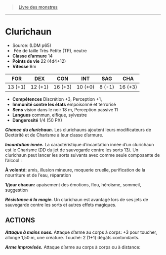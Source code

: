 ﻿> [Livre des monstres](tome_of_beasts.md)

---

# Clurichaun

- Source: (LDM p65)
-  Fée de taille Très Petite (TP), neutre
- **Classe d’armure** 14
- **Points de vie** 22 (4d4+12)
- **Vitesse** 9m

|FOR|DEX|CON|INT|SAG|CHA|
|---|---|---|---|---|---|
|13 (+1)|12 (+1)|16 (+3)|10 (+0)|8 (-1)|16 (+3)|

- **Compétences** Discrétion +3, Perception +1,
- **Immunité contre les états** empoisonné et terrorisé
- **Sens** vision dans le noir 18 m, Perception passive 11
- **Langues** commun, elfique, sylvestre
- **Dangerosité** 1/4 (50 PX)

**_Chance du clurichaun._** Les clurichauns ajoutent leurs modificateurs de Dextérité et de Charisme à leur classe d’armure.

**_Incantation innée._** La caractéristique d’incantation innée d’un clurichaun est le Charisme (DD du jet de sauvegarde contre les sorts 13). Un clurichaun peut lancer les sorts suivants avec comme seule composante de l’alcool :

**À volonté:** amis, illusion mineure, moquerie cruelle, purification de la nourriture et de l’eau, réparation

**1/jour chacun:** apaisement des émotions, flou, héroïsme, sommeil, suggestion

**_Résistance à la magie._** Un clurichaun est avantagé lors de ses jets de sauvegarde contre les sorts et autres effets magiques.

## ACTIONS

**_Attaque à mains nues._** Attaque d’arme au corps à corps: +3 pour toucher, allonge 1,50 m, une créature. Touché: 2 (1+1) dégâts contondants.

**_Arme improvisée._** Attaque d’arme au corps à corps ou à distance:

